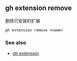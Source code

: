 ## gh extension remove

删除已安装的扩展

```
gh extension remove <name>
```

### See also

- [gh extension](./gh_extension.zh.md)
